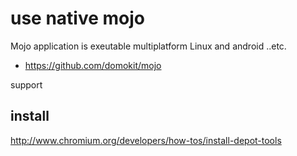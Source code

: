 # use native mojo

Mojo application is exeutable multiplatform Linux and android ..etc.

* https://github.com/domokit/mojo

support 


## install 
http://www.chromium.org/developers/how-tos/install-depot-tools
